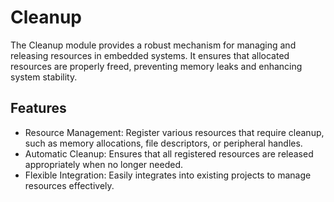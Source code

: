 # Cleanup
The Cleanup module provides a robust mechanism for managing and releasing resources in embedded systems. It ensures that allocated resources are properly freed, preventing memory leaks and enhancing system stability.

## Features
- Resource Management: Register various resources that require cleanup, such as memory allocations, file descriptors, or peripheral handles.
- Automatic Cleanup: Ensures that all registered resources are released appropriately when no longer needed.
- Flexible Integration: Easily integrates into existing projects to manage resources effectively.
